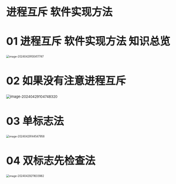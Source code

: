 # 进程互斥 软件实现方法



# 01 进程互斥 软件实现方法 知识总览

<img src="https://cvp.oss-cn-shanghai.aliyuncs.com/picgo/202404291004068.png" alt="image-20240429100417747" style="zoom:50%;" />



# 02 如果没有注意进程互斥

<img src="https://cvp.oss-cn-shanghai.aliyuncs.com/picgo/202404291047608.png" alt="image-20240429104748320" style="zoom: 67%;" />



# 03 单标志法

<img src="https://cvp.oss-cn-shanghai.aliyuncs.com/picgo/202404291445266.png" alt="image-20240429144547958" style="zoom:50%;" />



# 04 双标志先检查法

<img src="https://cvp.oss-cn-shanghai.aliyuncs.com/picgo/202404292116567.png" alt="image-20240429211633982" style="zoom:50%;" />